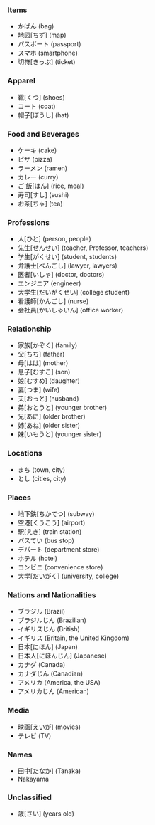 ### Items
- かばん (bag)
- 地図[ちず] (map)
- パスポート (passport)
- スマホ (smartphone)
- 切符[きっぷ] (ticket)


### Apparel
- 靴[くつ] (shoes)
- コート (coat)
- 帽子[ぼうし] (hat)


### Food and Beverages
- ケーキ (cake)
- ピザ (pizza)
- ラーメン (ramen)
- カレー (curry)
- ご 飯[はん] (rice, meal)
- 寿司[すし] (sushi)
- お茶[ちゃ] (tea)


### Professions
- 人[ひと] (person, people)
- 先生[せんせい] (teacher, Professor, teachers)
- 学生[がくせい] (student, students)
- 弁護士[べんごし] (lawyer, lawyers)
- 医者[いしゃ] (doctor, doctors)
- エンジニア (engineer)
- 大学生[だいがくせい] (college student)
- 看護師[かんごし] (nurse)
- 会社員[かいしゃいん] (office worker)


### Relationship
- 家族[かぞく] (family)
- 父[ちち] (father)
- 母[はは] (mother)
- 息子[むすこ] (son)
- 娘[むすめ] (daughter)
- 妻[つま] (wife)
- 夫[おっと] (husband)
- 弟[おとうと] (younger brother)
- 兄[あに] (older brother)
- 姉[あね] (older sister)
- 妹[いもうと] (younger sister)


### Locations
- まち (town, city)
- とし (cities, city)


### Places
- 地下鉄[ちかてつ] (subway)
- 空港[くうこう] (airport)
- 駅[えき] (train station)
- バスてい (bus stop)
- デパート (department store)
- ホテル (hotel)
- コンビニ (convenience store)
- 大学[だいがく] (university, college)


### Nations and Nationalities
- ブラジル (Brazil)
- ブラジルじん (Brazilian)
- イギリスじん (British)
- イギリス (Britain, the United Kingdom)
- 日本[にほん] (Japan)
- 日本人[にほんじん] (Japanese)
- カナダ (Canada)
- カナダじん (Canadian)
- アメリカ (America, the USA)
- アメリカじん (American)


### Media
- 映画[えいが] (movies)
- テレビ (TV)


### Names
- 田中[たなか] (Tanaka)
- Nakayama


### Unclassified
- 歳[さい] (years old)

